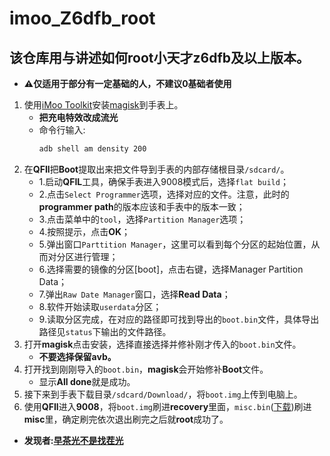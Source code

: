 # imoo_Z6dfb_root
## 该仓库用与讲述如何root小天才z6dfb及以上版本。

- **⚠仅适用于部分有一定基础的人，不建议0基础者使用**

1. 使用[iMoo Toolkit](https://github.com/ReX-iMoo-Team/iMoo-Toolkit)安装[magisk](https://github.com/topjohnwu/Magisk/releases/tag/v23.0)到手表上。
   - **把充电特效改成流光**
   - 命令行输入: 
       ```sh
       adb shell am density 200
       ```
2. 在**QFIl**把**Boot**提取出来把文件导到手表的内部存储根目录`/sdcard/`。
   - 1.启动**QFIL**工具，确保手表进入9008模式后，选择`flat build`；
   - 2.点击`Select Programmer`选项，选择对应的文件。注意，此时的**programmer path**的版本应该和手表中的版本一致；
   - 3.点击菜单中的`tool`，选择`Partition Manager`选项；
   - 4.按照提示，点击**OK**；
   - 5.弹出窗口`Parttition Manager`，这里可以看到每个分区的起始位置，从而对分区进行管理；
   - 6.选择需要的镜像的分区[boot]，点击右键，选择Manager Partition Data；
   - 7.弹出`Raw Date Manager`窗口，选择**Read Data**；
   - 8.软件开始读取`userdata`分区；
   - 9.读取分区完成，在对应的路径即可找到导出的`boot.bin`文件，具体导出路径见`status`下输出的文件路径。
3. 打开**magisk**点击安装，选择直接选择并修补刚才传入的`boot.bin`文件。
   - **不要选择保留avb。**
4. 打开找到刚刚导入的`boot.bin`，**magisk**会开始修补**Boot**文件。
   - 显示**All done**就是成功。
5. 接下来到手表下载目录`/sdcard/Download/`，将`boot.img`上传到电脑上。
6. 使用**QFIl**进入**9008**，将`boot.img`刷进**recovery**里面，`misc.bin`([下载](https://github.com/ReX-iMoo-Team/imoo_Z6dfb_root/blob/main/misc/misc.bin))刷进**misc**里，确定刷完依次退出刷完之后就**root**成功了。

- **发现者:[早茶光不是找茬光](https://space.bilibili.com/1268760897)**
